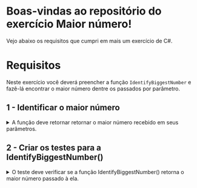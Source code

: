 # Boas-vindas ao repositório do exercício Maior número!

Vejo abaixo os requisitos que cumpri em mais um exercício de C#.

# Requisitos

Neste exercício você deverá preencher a função `IdentifyBiggestNumber` e fazê-lá encontrar o maior número dentre os passados por parâmetro.
 
## 1 - Identificar o maior número

<details>
  <summary> A função deve retornar retornar o maior número recebido em seus parâmetros.</summary><br />

Se chamado como: IdentifyBiggestNumber(3, 4, 5)
Deve retornar 5
  
</details>

## 2 - Criar os testes para a IdentifyBiggestNumber()

<details>
  <summary> O teste deve verificar se a função IdentifyBiggestNumber() retorna o maior número passado à ela.</summary><br />

Se forém passados os parâmetros 7, 8 e 9 para a função IdentifyBiggestNumber() ela deve retornar 9
  
</details>



